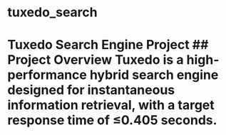 # tuxedo_search
# Tuxedo Search Engine Project  ## Project Overview Tuxedo is a high-performance hybrid search engine designed for instantaneous information retrieval, with a target response time of ≤0.405 seconds. 
